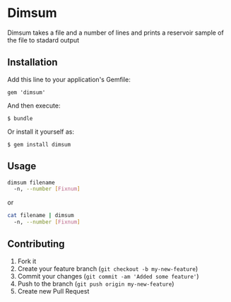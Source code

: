 # Dimsum

Dimsum takes a file and a number of lines and prints a reservoir sample of the
file to stadard output

## Installation

Add this line to your application's Gemfile:

    gem 'dimsum'

And then execute:

    $ bundle

Or install it yourself as:

    $ gem install dimsum

## Usage
```sh
dimsum filename
  -n, --number [Fixnum]
```
or
```sh
cat filename | dimsum
  -n, --number [Fixnum]
```
## Contributing

1. Fork it
2. Create your feature branch (`git checkout -b my-new-feature`)
3. Commit your changes (`git commit -am 'Added some feature'`)
4. Push to the branch (`git push origin my-new-feature`)
5. Create new Pull Request
